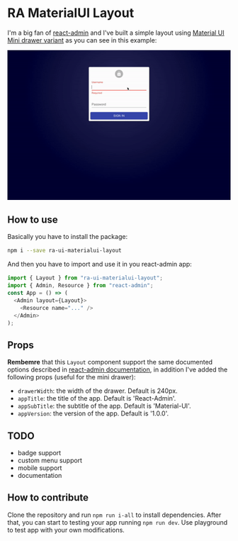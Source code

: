 # RA MaterialUI Layout

I'm a big fan of [react-admin](https://github.com/marmelab/react-admin) and I've built a simple layout using [Material UI Mini drawer variant](https://v4.mui.com/components/drawers/) as you can see in this example:

![React-Admin Mini Drawer](docs/demo.gif)

## How to use

Basically you have to install the package:

```sh
npm i --save ra-ui-materialui-layout
```

And then you have to import and use it in you react-admin app:

```js
import { Layout } from "ra-ui-materialui-layout";
import { Admin, Resource } from "react-admin";
const App = () => (
  <Admin layout={Layout}>
    <Resource name="..." />
  </Admin>
);
```

## Props

**Rembemre** that this `Layout` component support the same documented options described in
[react-admin documentation](https://marmelab.com/react-admin/Theming.html#using-a-custom-layout), in addition I've added the following props (useful for the mini drawer):

- `drawerWidth`: the width of the drawer. Default is 240px.
- `appTitle`: the title of the app. Default is 'React-Admin'.
- `appSubTitle`: the subtitle of the app. Default is 'Material-UI'.
- `appVersion`: the version of the app. Default is '1.0.0'.

## TODO

- badge support
- custom menu support
- mobile support
- documentation

## How to contribute

Clone the repository and run `npm run i-all` to install dependencies.
After that, you can start to testing your app running `npm run dev`.
Use playground to test app with your own modifications.
